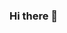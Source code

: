 ### Hi there 👋

<!--
Welcome to my little corner of the internet. I try to spend most of my time making things for people who make things.

Right now, I work at GitHub. In the past I've contributed to Google Cloud, Heroku, Canvas, and CloudApp.

> The universe is change; our life is what our thoughts make it. – Marcus Aurelius
-->
